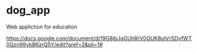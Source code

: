 # dog_app
Web appliction for education

https://docs.google.com/document/d/19G8jbJqGUhRrV0GUK8uIVrSDyfWT0Qzn99ybB6zrQ5Y/edit?pref=2&pli=1#
